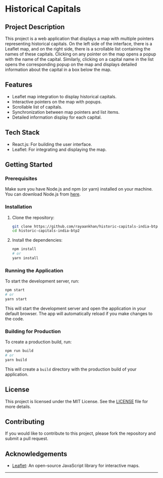 # Historical Capitals

## Project Description

This project is a web application that displays a map with multiple pointers representing historical capitals. On the left side of the interface, there is a Leaflet map, and on the right side, there is a scrollable list containing the names of these capitals. Clicking on any pointer on the map opens a popup with the name of the capital. Similarly, clicking on a capital name in the list opens the corresponding popup on the map and displays detailed information about the capital in a box below the map.

## Features

- Leaflet map integration to display historical capitals.
- Interactive pointers on the map with popups.
- Scrollable list of capitals.
- Synchronization between map pointers and list items.
- Detailed information display for each capital.

## Tech Stack

- React.js: For building the user interface.
- Leaflet: For integrating and displaying the map.

## Getting Started

### Prerequisites

Make sure you have Node.js and npm (or yarn) installed on your machine. You can download Node.js from [here](https://nodejs.org/).

### Installation

1. Clone the repository:

    ```bash
    git clone https://github.com/rayaankhan/historic-capitals-india-btp2.git
    cd historic-capitals-india-btp2
    ```

2. Install the dependencies:

    ```bash
    npm install
    # or
    yarn install
    ```

### Running the Application

To start the development server, run:

```bash
npm start
# or
yarn start
```

This will start the development server and open the application in your default browser. The app will automatically reload if you make changes to the code.

### Building for Production

To create a production build, run:

```bash
npm run build
# or
yarn build
```

This will create a `build` directory with the production build of your application.

## License

This project is licensed under the MIT License. See the [LICENSE](LICENSE) file for more details.

## Contributing

If you would like to contribute to this project, please fork the repository and submit a pull request.

## Acknowledgements

- [Leaflet](https://leafletjs.com/): An open-source JavaScript library for interactive maps.

---
